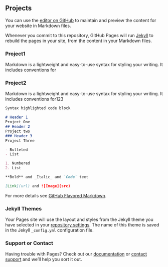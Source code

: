 ## Projects

You can use the [editor on GitHub](https://github.com/abelalmeida/abelalmeida.github.io/edit/master/index.md) to maintain and preview the content for your website in Markdown files.

Whenever you commit to this repository, GitHub Pages will run [Jekyll](https://jekyllrb.com/) to rebuild the pages in your site, from the content in your Markdown files.

### Project1

Markdown is a lightweight and easy-to-use syntax for styling your writing. It includes conventions for


### Project2

Markdown is a lightweight and easy-to-use syntax for styling your writing. It includes conventions for123

```markdown
Syntax highlighted code block

# Header 1
Project One
## Header 2
Project two
### Header 3
Project Three

- Bulleted
- List

1. Numbered
2. List

**Bold** and _Italic_ and `Code` text

[Link](url) and ![Image](src)
```

For more details see [GitHub Flavored Markdown](https://guides.github.com/features/mastering-markdown/).

### Jekyll Themes

Your Pages site will use the layout and styles from the Jekyll theme you have selected in your [repository settings](https://github.com/abelalmeida/abelalmeida.github.io/settings). The name of this theme is saved in the Jekyll `_config.yml` configuration file.

### Support or Contact

Having trouble with Pages? Check out our [documentation](https://help.github.com/categories/github-pages-basics/) or [contact support](https://github.com/contact) and we’ll help you sort it out.
